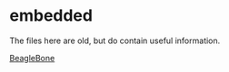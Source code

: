 # embedded

The files here are old, but do contain useful information.

<a href="http://htmlpreview.github.com/?https://github.com/animatedb/embedded/blob/master/BeagleBone.html">BeagleBone</a>
